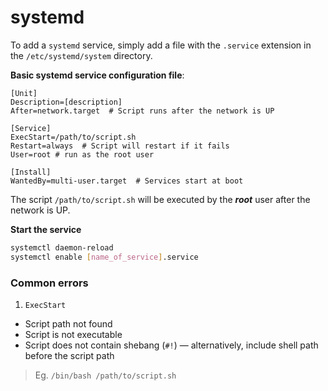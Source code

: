 # systemd

To add a `systemd` service, simply add a file with the `.service` extension in the `/etc/systemd/system` directory.

**Basic systemd service configuration file**:

```systemd
[Unit]
Description=[description]
After=network.target  # Script runs after the network is UP

[Service]
ExecStart=/path/to/script.sh
Restart=always  # Script will restart if it fails
User=root # run as the root user

[Install]
WantedBy=multi-user.target  # Services start at boot
```

The script `/path/to/script.sh` will be executed by the _**root**_ user after the network is UP.

**Start the service**

```bash
systemctl daemon-reload
systemctl enable [name_of_service].service
```

### Common errors

1. `ExecStart`&#x20;

* Script path not found
* Script is not executable
* Script does not contain shebang (`#!`) — alternatively, include shell path before the script path&#x20;

> Eg. `/bin/bash /path/to/script.sh`
